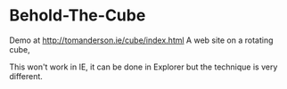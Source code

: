 # Behold-The-Cube
Demo at http://tomanderson.ie/cube/index.html
A web site on a rotating cube, 

This won't work in IE, it can be done in Explorer but the technique is very different. 
